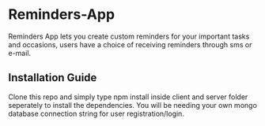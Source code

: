 # Reminders-App
Reminders App lets you create custom reminders for your important tasks and occasions, users have a choice of receiving reminders through sms or e-mail.
## Installation Guide
Clone this repo and simply type npm install inside client and server folder seperately to install the dependencies.
You will be needing your own mongo database connection string for user registration/login. 


